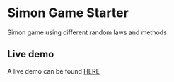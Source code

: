 # Simon Game Starter

Simon game using different random laws and methods

## Live demo

A live demo can be found [HERE](https://leogenot.github.io/Simon_game)


